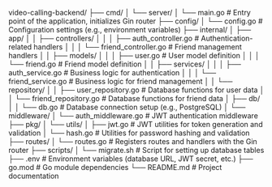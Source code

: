 video-calling-backend/
├── cmd/
│   └── server/
│       └── main.go               # Entry point of the application, initializes Gin router
├── config/
│   └── config.go                 # Configuration settings (e.g., environment variables)
├── internal/
│   ├── app/
│   │   ├── controllers/
│   │   │   ├── auth_controller.go    # Authentication-related handlers
│   │   │   └── friend_controller.go  # Friend management handlers
│   │   ├── models/
│   │   │   ├── user.go               # User model definition
│   │   │   └── friend.go             # Friend model definition
│   │   ├── services/
│   │   │   ├── auth_service.go       # Business logic for authentication
│   │   │   └── friend_service.go     # Business logic for friend management
│   │   └── repository/
│   │       ├── user_repository.go    # Database functions for user data
│   │       └── friend_repository.go  # Database functions for friend data
│   ├── db/
│   │   └── db.go                     # Database connection setup (e.g., PostgreSQL)
│   └── middleware/
│       └── auth_middleware.go        # JWT authentication middleware
├── pkg/
│   └── utils/
│       ├── jwt.go                    # JWT utilities for token generation and validation
│       └── hash.go                   # Utilities for password hashing and validation
├── routes/
│   └── routes.go                     # Registers routes and handlers with the Gin router
├── scripts/
│   └── migrate.sh                    # Script for setting up database tables
├── .env                              # Environment variables (database URL, JWT secret, etc.)
├── go.mod                            # Go module dependencies
└── README.md                         # Project documentation
